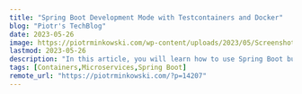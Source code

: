 ```yaml
---
title: "Spring Boot Development Mode with Testcontainers and Docker"
blog: "Piotr's TechBlog"
date: 2023-05-26
image: https://piotrminkowski.com/wp-content/uploads/2023/05/Screenshot-2023-05-25-at-14.09.40-1024x576.png
lastmod: 2023-05-26
description: "In this article, you will learn how to use Spring Boot built-in support for Testcontainers and Docker Compose to run external services in development mod..."
tags: [Containers,Microservices,Spring Boot]
remote_url: "https://piotrminkowski.com/?p=14207"
---
```

